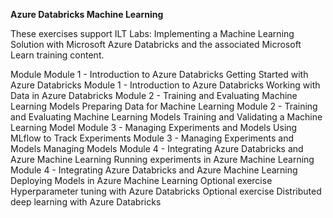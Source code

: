 
**Azure Databricks Machine Learning**

These exercises support ILT Labs: Implementing a Machine Learning Solution with Microsoft Azure Databricks and the associated Microsoft Learn training content.

  Module
  Module 1 - Introduction to Azure Databricks	Getting Started with Azure Databricks
  Module 1 - Introduction to Azure Databricks	Working with Data in Azure Databricks
  Module 2 - Training and Evaluating Machine Learning Models	Preparing Data for Machine Learning
  Module 2 - Training and Evaluating Machine Learning Models	Training and Validating a Machine Learning Model
  Module 3 - Managing Experiments and Models	Using MLflow to Track Experiments
  Module 3 - Managing Experiments and Models	Managing Models
  Module 4 - Integrating Azure Databricks and Azure Machine Learning	Running experiments in Azure Machine Learning
  Module 4 - Integrating Azure Databricks and Azure Machine Learning	Deploying Models in Azure Machine Learning
  Optional exercise	Hyperparameter tuning with Azure Databricks
  Optional exercise	Distributed deep learning with Azure Databricks
